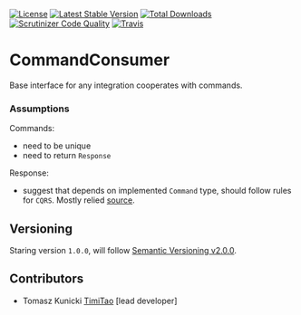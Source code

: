 [![License](https://poser.pugx.org/aggrego/command-consumer/license.svg)](https://packagist.org/packages/aggrego/command-consumer)
[![Latest Stable Version](https://poser.pugx.org/aggrego/command-consumer/v/stable.svg)](https://packagist.org/packages/aggrego/command-consumer)
[![Total Downloads](https://poser.pugx.org/aggrego/command-consumer/downloads.svg)](https://packagist.org/packages/aggrego/command-consumer)
[![Scrutinizer Code Quality](https://scrutinizer-ci.com/g/aggrego/commandconsumer/badges/quality-score.png?b=master)](https://scrutinizer-ci.com/g/aggrego/commandconsumer/?branch=master)
[![Travis](https://travis-ci.org/Aggrego/CommandConsumer.svg?branch=master)](https://travis-ci.org/Aggrego/CommandConsumer/builds)

# CommandConsumer

Base interface for any integration cooperates with commands.

### Assumptions

Commands:

* need to be unique
* need to return `Response`

Response:
* suggest that depends on implemented `Command` type, should follow rules for `CQRS`. Mostly relied [source](https://stackoverflow.com/a/43493623/1584408). 

## Versioning
 
Staring version ``1.0.0``, will follow [Semantic Versioning v2.0.0](http://semver.org/spec/v2.0.0.html).

## Contributors

* Tomasz Kunicki [TimiTao](http://github.com/timiTao) [lead developer]